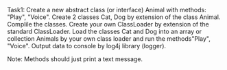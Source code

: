 Task1:
    Create a new abstract class (or interface)  Animal with methods: "Play", "Voice".
    Create 2 classes Cat, Dog by extension of the class Animal.
    Complile the classes.
    Create your own ClassLoader by extension of the standard ClassLoader.
    Load the classes Cat and Dog into an array or collection Animals by your own class loader and run the methods"Play", "Voice".
    Output data to console by log4j library (logger).

Note: Methods should just print a text message.
